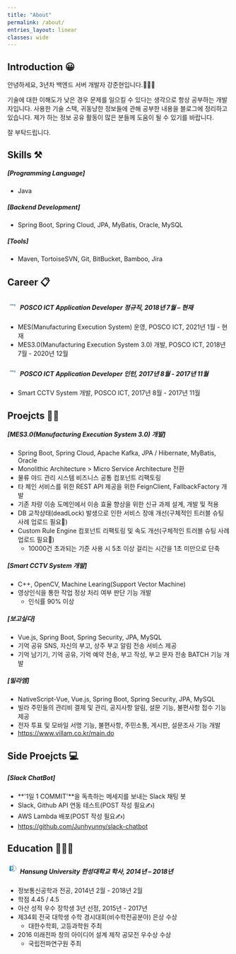 ```yaml
---
title: "About"
permalink: /about/
entries_layout: linear
classes: wide
---
```


## Introduction 😀

안녕하세요, 3년차 백엔드 서버 개발자 강준현입니다.🙋🏻‍♂️

기술에 대한 이해도가 낮은 경우 문제를 일으킬 수 있다는 생각으로 항상 공부하는 개발자입니다. 
사용한 기술 스택, 귀동냥한 정보들에 관해 공부한 내용을 블로그에 정리하고 있습니다. 
제가 하는 정보 공유 활동이 많은 분들께 도움이 될 수 있기를 바랍니다. 

잘 부탁드립니다.

## Skills ⚒
##### [Programming Language]
- Java

##### [Backend Development]
- Spring Boot, Spring Cloud, JPA, MyBatis, Oracle, MySQL

##### [Tools]
- Maven, TortoiseSVN, Git, BitBucket, Bamboo, Jira

## Career 📋
##### <img src="/images/about/about-1.jpg" width="5%"/> POSCO ICT Application Developer 정규직, 2018년 7월 – 현재
- MES(Manufacturing Execution System) 운영, POSCO ICT, 2021년 1월 - 현재
- MES3.0(Manufacturing Execution System 3.0) 개발, POSCO ICT, 2018년 7월 - 2020년 12월

##### <img src="/images/about/about-1.jpg" width="5%"/> POSCO ICT Application Developer 인턴, 2017년 8월 - 2017년 11월
- Smart CCTV System 개발, POSCO ICT, 2017년 8월 - 2017년 11월

## Proejcts 👨‍💻
##### [MES3.0(Manufacturing Execution System 3.0) 개발]
- Spring Boot, Spring Cloud, Apache Kafka, JPA / Hibernate, MyBatis, Oracle
- Monolithic Architecture > Micro Service Architecture 전환
- 물류 야드 관리 시스템 비즈니스 공통 컴포넌트 리팩토링
- 타 체인 서비스를 위한 REST API 제공을 위한 FeignClient, FallbackFactory 개발
- 기존 차량 이송 도메인에서 이송 효율 향상을 위한 신규 과제 설계, 개발 및 적용 
- DB 교착상태(deadLock) 발생으로 인한 서비스 장애 개선(구체적인 트러블 슈팅 사례 업로드 필요🔫)
- Custom Rule Engine 컴포넌트 리팩토링 및 속도 개선(구체적인 트러블 슈팅 사례 업로드 필요🔫)
  - 10000건 초과되는 기준 사용 시 5초 이상 걸리는 시간을 1초 미만으로 단축

##### [Smart CCTV System 개발]
- C++, OpenCV, Machine Learing(Support Vector Machine)
- 영상인식을 통한 작업 정상 처리 여부 판단 기능 개발
  - 인식률 90% 이상

##### [보고싶다]
- Vue.js, Spring Boot, Spring Security, JPA, MySQL
- 기억 공유 SNS, 자신의 부고, 상주 부고 알림 전송 서비스 제공
- 기억 남기기, 기억 공유, 기억 예약 전송, 부고 작성, 부고 문자 전송 BATCH 기능 개발

##### [빌라엠]
- NativeScript-Vue, Vue.js, Spring Boot, Spring Security, JPA, MySQL
- 빌라 주민들의 관리비 결제 및 관리, 공지사항 알림, 설문 기능, 불편사항 접수 기능 제공
- 전자 투표 및 모바일 서명 기능, 불편사항, 주민소통, 게시판, 설문조사 기능 개발
- <https://www.villam.co.kr/main.do>

<!-- ##### [K-ICT Bigdata Center, Hadoop 서비스 제공 시스템 보안 이슈 사례]
##### 문제
- 작성 중입니다.

##### 원인
- 작성 중입니다.

##### 해결
- 작성 중입니다. -->

## Side Proejcts 💻
##### [Slack ChatBot]
- **'1일 1 COMMIT'**을 독촉하는 메세지를 보내는 Slack 채팅 봇
- Slack, Github API 연동 테스트(POST 작성 필요✍️)
- AWS Lambda 배포(POST 작성 필요✍️)
- <https://github.com/Junhyunny/slack-chatbot>

## Education 👨🏻‍🎓
##### <img src="/images/about/about-2.jpg" width="5%"/>  Hansung University 한성대학교 학사, 2014년 – 2018년
- 정보통신공학과 전공, 2014년 2월 - 2018년 2월
- 학점 4.45 / 4.5
- 아산 성적 우수 장학생 3년 선정, 2015년 - 2017년
- 제34회 전국 대학생 수학 경시대회(비수학전공분야) 은상 수상
  - 대한수학회, 고등과학원 주최
- 2016 미래전파 창의 아이디어 설계 제작 공모전 우수상 수상
  - 국립전파연구원 주최
